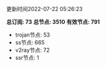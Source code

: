 更新时间2022-07-22 05:26:23

**总订阅: 73**
**总节点: 3510**
**有效节点: 791**
- trojan节点: 53
- ss节点: 665
- v2ray节点: 72
- ssr节点: 1
